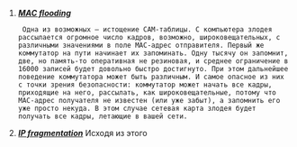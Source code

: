 
1. [***MAC flooding***](https://linkmeup.gitbook.io/sdsm/4.-stp/06-port-security)

		Одна из возможных — истощение CAM-таблицы. С компьютера злодея рассылается огромное число кадров, возможно, широковещательных, с различными значениями в поле MAC-адрес отправителя. Первый же коммутатор на пути начинает их запоминать. Одну тысячу он запомнит, две, но память-то оперативная не резиновая, и среднее ограничение в 16000 записей будет довольно быстро достигнуто. При этом дальнейшее поведение коммутатора может быть различным. И самое опасное из них с точки зрения безопасности: коммутатор может начать все кадры, приходящие на него, рассылать, как широковещательные, потому что MAC-адрес получателя не известен (или уже забыт), а запомнить его уже просто некуда. В этом случае сетевая карта злодея будет получать все кадры, летающие в вашей сети.
2. [***IP fragmentation***](https://www.linuxquestions.org/questions/linux-security-4/blocking-fragmented-packets-4175709935/)
	Исходя из этого 